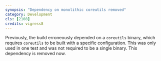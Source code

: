 ```yaml
---
synopsis: "Dependency on monolithic coreutils removed"
category: Development
cls: [2108]
credits: vigress8
---
```


Previously, the build erroneously depended on a `coreutils` binary, which requires `coreutils` to be built with a specific configuration. This was only used in one test and was not required to be a single binary. This dependency is removed now.
